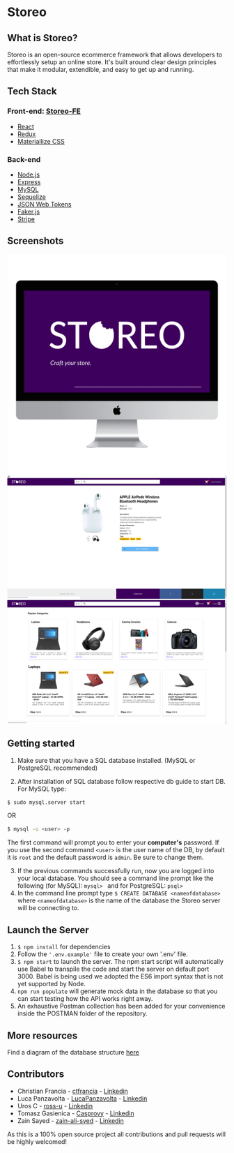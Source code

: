 # Storeo

## What is Storeo?
Storeo is an open-source ecommerce framework that allows developers to effortlessly setup an online store.
It's built around clear design principles that make it modular, extendible, and easy to get up and running.

## Tech Stack

### Front-end: [Storeo-FE](https://github.com/zain-ali-syed/Storeo_Frontend)
* [React](https://facebook.github.io/react-native/)
* [Redux](https://redux.js.org/)
* [Materiallize CSS](https://expo.io/)

### Back-end

* [Node.js](https://nodejs.org/en/)
* [Express](https://expressjs.com/)
* [MySQL](https://www.mysql.com/)
* [Sequelize](http://docs.sequelizejs.com/)
* [JSON Web Tokens](https://www.npmjs.com/package/jsonwebtoken)
* [Faker.js](https://github.com/Marak/faker.js)
* [Stripe](https://stripe.com/docs)

## Screenshots
![logo](Screenshots/logo.png)
![product detail](Screenshots/product.png)
![homepage](Screenshots/homepage.png)

## Getting started

1. Make sure that you have a SQL database installed. (MySQL or PostgreSQL recommended)

2. After installation of SQL database follow respective db guide to start DB. 
For MySQL type: 
```bash
$ sudo mysql.server start
```

OR

```bash
$ mysql -u <user> -p
```

The first command will prompt you to enter your **computer's** password. 
If you use the second command `<user>` is the user name of the DB, by default it is `root` and the default password is `admin`. Be sure to change them.

3. If the previous commands successfully run, now you are logged into your local database.
You should see a command line prompt like the following (for MySQL): `mysql> ` and for PostgreSQL:  `psql>`
4. In the command line prompt type `$ CREATE DATABASE <nameofdatabase>` where `<nameofdatabase>` is the name of the database the Storeo server will be connecting to.

## Launch the Server

1. `$ npm install` for dependencies
2. Follow the `'.env.example'` file to create your own '.env' file. 
3. `$ npm start` to launch the server. The npm start script will automatically use Babel to transpile the code and start the server on default port 3000. Babel is being used we adopted the ES6 import syntax that is not yet supported by Node.
4. `npm run populate` will generate mock data in the database so that you can start testing how the API works right away.
5. An exhaustive Postman collection has been added for your convenience inside the POSTMAN folder of the repository.

## More resources 
Find a diagram of the database structure [here](https://imgur.com/a/6pRzUzW)

## Contributors
* Christian Francia - [ctfrancia](https://github.com/ctfrancia) - [Linkedin](https://www.linkedin.com/in/ctfrancia/)
* Luca Panzavolta - [LucaPanzavolta](https://github.com/LucaPanzavolta) - [Linkedin](www.linkedin.com/in/lucapanzavolta)
* Uros C - [ross-u](https://github.com/ross-u) - [Linkedin](https://www.linkedin.com/in/uros-cirkovic)
* Tomasz Gasienica - [Casprovy](https://github.com/Casprovy) - [Linkedin](https://www.linkedin.com/in/tomasz-g%C4%85sienica-szostak-cfa-279b175/)
* Zain Sayed - [zain-ali-syed](https://github.com/zain-ali-syed) - [Linkedin](https://www.linkedin.com/in/zain-syed-7257927/)

As this is a 100% open source project all contributions and pull requests will be highly welcomed!


